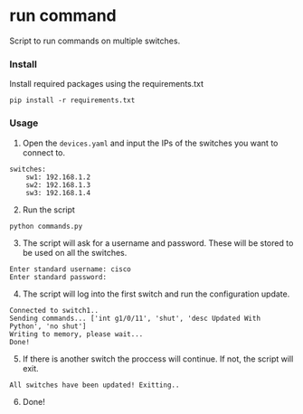 # run command
Script to run commands on multiple switches.

### Install
Install required packages using the requirements.txt
```
pip install -r requirements.txt
```

### Usage
1. Open the `devices.yaml` and input the IPs of the switches you want to connect to.
```
switches:
    sw1: 192.168.1.2
    sw2: 192.168.1.3
    sw3: 192.168.1.4
```
2. Run the script
```
python commands.py
```
3. The script will ask for a username and password. These will be stored to be used on all the switches.
```
Enter standard username: cisco
Enter standard password: 
```
4. The script will log into the first switch and run the configuration update.
```
Connected to switch1..
Sending commands... ['int g1/0/11', 'shut', 'desc Updated With Python', 'no shut']
Writing to memory, please wait...
Done!
```
5. If there is another switch the proccess will continue. If not, the script will exit.
```
All switches have been updated! Exitting..
```
6. Done!
